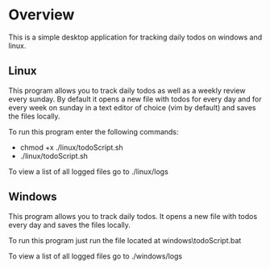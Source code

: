 # Overview

This is a simple desktop application for tracking daily todos on windows and linux.

## Linux

This program allows you to track daily todos as well as a weekly review every sunday. By default it opens a new file with todos for every day and for every week on sunday in a text editor of choice (vim by default) and saves the files locally.

To run this program enter the following commands:

- chmod +x ./linux/todoScript.sh
- ./linux/todoScript.sh

To view a list of all logged files go to ./linux/logs

## Windows

This program allows you to track daily todos. It opens a new file with todos every day and saves the files locally.

To run this program just run the file located at windows\todoScript.bat

To view a list of all logged files go to ./windows/logs
